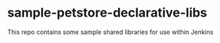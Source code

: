 # sample-petstore-declarative-libs
This repo contains some sample shared libraries for use within Jenkins
